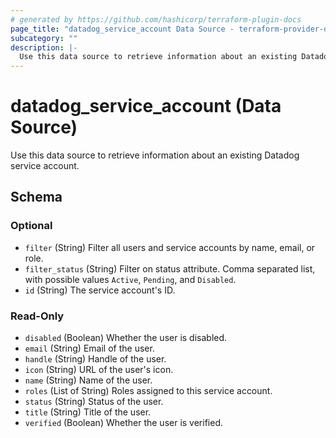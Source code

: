 ```yaml
---
# generated by https://github.com/hashicorp/terraform-plugin-docs
page_title: "datadog_service_account Data Source - terraform-provider-datadog"
subcategory: ""
description: |-
  Use this data source to retrieve information about an existing Datadog service account.
---
```


# datadog_service_account (Data Source)

Use this data source to retrieve information about an existing Datadog service account.



<!-- schema generated by tfplugindocs -->
## Schema

### Optional

- `filter` (String) Filter all users and service accounts by name, email, or role.
- `filter_status` (String) Filter on status attribute. Comma separated list, with possible values `Active`, `Pending`, and `Disabled`.
- `id` (String) The service account's ID.

### Read-Only

- `disabled` (Boolean) Whether the user is disabled.
- `email` (String) Email of the user.
- `handle` (String) Handle of the user.
- `icon` (String) URL of the user's icon.
- `name` (String) Name of the user.
- `roles` (List of String) Roles assigned to this service account.
- `status` (String) Status of the user.
- `title` (String) Title of the user.
- `verified` (Boolean) Whether the user is verified.


